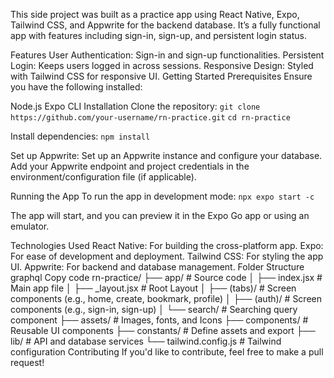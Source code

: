 This side project was built as a practice app using React Native, Expo, Tailwind CSS, and Appwrite for the backend database. It’s a fully functional app with features including sign-in, sign-up, and persistent login status.

Features
User Authentication: Sign-in and sign-up functionalities.
Persistent Login: Keeps users logged in across sessions.
Responsive Design: Styled with Tailwind CSS for responsive UI.
Getting Started
Prerequisites
Ensure you have the following installed:

Node.js
Expo CLI
Installation
Clone the repository:
`git clone https://github.com/your-username/rn-practice.git`
`cd rn-practice`

Install dependencies:
`npm install`

Set up Appwrite:
Set up an Appwrite instance and configure your database.
Add your Appwrite endpoint and project credentials in the environment/configuration file (if applicable).

Running the App
To run the app in development mode:
`npx expo start -c`

The app will start, and you can preview it in the Expo Go app or using an emulator.

Technologies Used
React Native: For building the cross-platform app.
Expo: For ease of development and deployment.
Tailwind CSS: For styling the app UI.
Appwrite: For backend and database management.
Folder Structure
graphql
Copy code
rn-practice/
├── app/            # Source code
│   ├── index.jsx   # Main app file
│   ├── _layout.jsx # Root Layout
│   ├── (tabs)/     # Screen components (e.g., home, create, bookmark, profile)
│   ├── (auth)/     # Screen components (e.g., sign-in, sign-up)
│   └── search/     # Searching query component
├── assets/         # Images, fonts, and Icons
├── components/     # Reusable UI components
├── constants/      # Define assets and export
├── lib/            # API and database services
└── tailwind.config.js # Tailwind configuration
Contributing
If you'd like to contribute, feel free to make a pull request!
